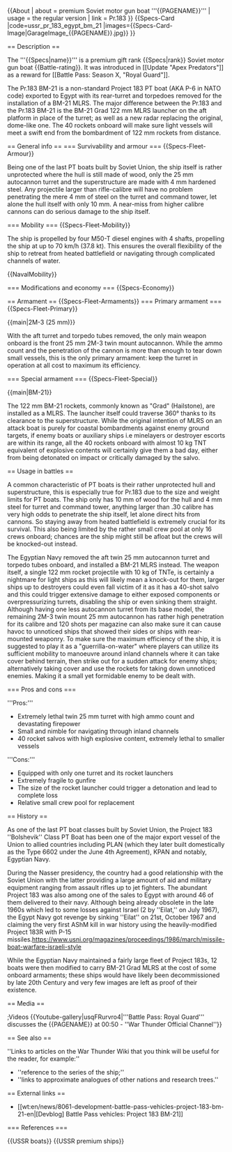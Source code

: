 {{About
| about = premium Soviet motor gun boat '''{{PAGENAME}}'''
| usage = the regular version
| link = Pr.183
}}
{{Specs-Card
|code=ussr_pr_183_egypt_bm_21
|images={{Specs-Card-Image|GarageImage_{{PAGENAME}}.jpg}}
}}

== Description ==
<!-- ''In the first part of the description, cover the history of the ship's creation and military application. In the second part, tell the reader about using this ship in the game. Add a screenshot: if a beginner player has a hard time remembering vehicles by name, a picture will help them identify the ship in question.'' -->
The '''{{Specs|name}}''' is a premium gift rank {{Specs|rank}} Soviet motor gun boat {{Battle-rating}}. It was introduced in [[Update "Apex Predators"]] as a reward for [[Battle Pass: Season X, "Royal Guard"]].

The Pr.183 BM-21 is a non-standard Project 183 PT boat (AKA P-6 in NATO code) exported to Egypt with its rear-turret and torpedoes removed for the installation of a BM-21 MLRS. The major difference between the Pr.183 and the Pr.183 BM-21 is the BM-21 Grad 122 mm MLRS launcher on the aft platform in place of the turret; as well as a new radar replacing the original, dome-like one. The 40 rockets onboard will make sure light vessels will meet a swift end from the bombardment of 122 mm rockets from distance.

== General info ==
=== Survivability and armour ===
{{Specs-Fleet-Armour}}
<!-- ''Talk about the vehicle's armour. Note the most well-defended and most vulnerable zones, e.g. the ammo magazine. Evaluate the composition of components and assemblies responsible for movement and manoeuvrability. Evaluate the survivability of the primary and secondary armaments separately. Don't forget to mention the size of the crew, which plays an important role in fleet mechanics. Save tips on preserving survivability for the "Usage in battles" section. If necessary, use a graphical template to show the most well-protected or most vulnerable points in the armour.'' -->
Being one of the last PT boats built by Soviet Union, the ship itself is rather unprotected where the hull is still made of wood, only the 25 mm autocannon turret and the superstructure are made with 4 mm hardened steel. Any projectile larger than rifle-calibre will have no problem penetrating the mere 4 mm of steel on the turret and command tower, let alone the hull itself with only 10 mm. A near-miss from higher calibre cannons can do serious damage to the ship itself.

=== Mobility ===
{{Specs-Fleet-Mobility}}
<!-- ''Write about the ship's mobility. Evaluate its power and manoeuvrability, rudder rerouting speed, stopping speed at full tilt, with its maximum forward and reverse speed.'' -->
The ship is propelled by four M50-T diesel engines with 4 shafts, propelling the ship at up to 70 km/h (37.8 kt). This ensures the overall flexibility of the ship to retreat from heated battlefield or navigating through complicated channels of water.

{{NavalMobility}}

=== Modifications and economy ===
{{Specs-Economy}}

== Armament ==
{{Specs-Fleet-Armaments}}
=== Primary armament ===
{{Specs-Fleet-Primary}}
<!-- ''Provide information about the characteristics of the primary armament. Evaluate their efficacy in battle based on their reload speed, ballistics and the capacity of their shells. Add a link to the main article about the weapon: <code><nowiki>{{main|Weapon name (calibre)}}</nowiki></code>. Broadly describe the ammunition available for the primary armament, and provide recommendations on how to use it and which ammunition to choose.'' -->
{{main|2M-3 (25 mm)}}

With the aft turret and torpedo tubes removed, the only main weapon onboard is the front 25 mm 2M-3 twin mount autocannon. While the ammo count and the penetration of the cannon is more than enough to tear down small vessels, this is the only primary armament: keep the turret in operation at all cost to maximum its efficiency.

=== Special armament ===
{{Specs-Fleet-Special}}
<!-- ''Mortars, rocket launchers and missiles are also effective in skilled hands and can take an off-guard opponent by surprise. Evaluate the ammunition of this type of armament and rate its performance in combat. If there are no special armaments, remove this section.'' -->
{{main|BM-21}}

The 122 mm BM-21 rockets, commonly known as "Grad" (Hailstone), are installed as a MLRS. The launcher itself could traverse 360° thanks to its clearance to the superstructure. While the original intention of MLRS on an attack boat is purely for coastal bombardments against enemy ground targets, if enemy boats or auxiliary ships i.e minelayers or destroyer escorts are within its range, all the 40 rockets onboard with almost 10 kg TNT equivalent of explosive contents will certainly give them a bad day, either from being detonated on impact or critically damaged by the salvo.

== Usage in battles ==
<!-- ''Describe the technique of using this ship, the characteristics of her use in a team and tips on strategy. Abstain from writing an entire guide – don't try to provide a single point of view, but give the reader food for thought. Talk about the most dangerous opponents for this vehicle and provide recommendations on fighting them. If necessary, note the specifics of playing with this vehicle in various modes (AB, RB, SB).'' -->
	
A common characteristic of PT boats is their rather unprotected hull and superstructure, this is especially true for Pr.183 due to the size and weight limits for PT boats. The ship only has 10 mm of wood for the hull and 4 mm steel for turret and command tower, anything larger than .30 calibre has very high odds to penetrate the ship itself, let alone direct hits from cannons. So staying away from heated battlefield is extremely crucial for its survival. This also being limited by the rather small crew pool at only 16 crews onboard; chances are the ship might still be afloat but the crews will be knocked-out instead.

The Egyptian Navy removed the aft twin 25 mm autocannon turret and torpedo tubes onboard, and installed a BM-21 MLRS instead. The weapon itself, a single 122 mm rocket projectile with 10 kg of TNTe, is certainly a nightmare for light ships as this will likely mean a knock-out for them, larger ships up to destroyers could even fall victim of it as it has a 40-shot salvo and this could trigger extensive damage to either exposed components or overpressurizing turrets, disabling the ship or even sinking them straight. Although having one less autocannon turret from its base model, the remaining 2M-3 twin mount 25 mm autocannon has rather high penetration for its calibre and 120 shots per magazine can also make sure it can cause havoc to unnoticed ships that showed their sides or ships with rear-mounted weaponry. To make sure the maximum efficiency of the ship, it is suggested to play it as a "guerrilla-on-water" where players can utilize its sufficient mobility to manoeuvre around inland channels where it can take cover behind terrain, then strike out for a sudden attack for enemy ships; alternatively taking cover and use the rockets for taking down unnoticed enemies. Making it a small yet formidable enemy to be dealt with.

=== Pros and cons ===
<!-- ''Summarise and briefly evaluate the vehicle in terms of its characteristics and combat effectiveness. Mark its pros and cons in the bulleted list. Try not to use more than 6 points for each of the characteristics. Avoid using categorical definitions such as "bad", "good" and the like - use substitutions with softer forms such as "inadequate" and "effective".'' -->'''Pros:'''

* Extremely lethal twin 25 mm turret with high ammo count and devastating firepower
* Small and nimble for navigating through inland channels
* 40 rocket salvos with high explosive content, extremely lethal to smaller vessels

'''Cons:'''

* Equipped with only one turret and its rocket launchers
* Extremely fragile to gunfire
* The size of the rocket launcher could trigger a detonation and lead to complete loss
* Relative small crew pool for replacement


== History ==
<!-- ''Describe the history of the creation and combat usage of the ship in more detail than in the introduction. If the historical reference turns out to be too long, take it to a separate article, taking a link to the article about the ship and adding a block "/History" (example: <nowiki>https://wiki.warthunder.com/(Ship-name)/History</nowiki>) and add a link to it here using the <code>main</code> template. Be sure to reference text and sources by using <code><nowiki><ref></ref></nowiki></code>, as well as adding them at the end of the article with <code><nowiki><references /></nowiki></code>. This section may also include the ship's dev blog entry (if applicable) and the in-game encyclopedia description (under <code><nowiki>=== In-game description ===</nowiki></code>, also if applicable).'' -->
As one of the last PT boat classes built by Soviet Union, the Project 183 ''Bolshevik'' Class PT Boat has been one of the major export vessel of the Union to allied countries including PLAN (which they later built domestically as the Type 6602 under the June 4th Agreement), KPAN and notably, Egyptian Navy.

During the Nasser presidency, the country had a good relationship with the Soviet Union with the latter providing a large amount of aid and military equipment ranging from assault rifles up to jet fighters. The abundant Project 183 was also among one of the sales to Egypt with around 46 of them delivered to their navy. Although being already obsolete in the late 1960s which led to some losses against Israel (2 by ''Eilat,'' on July 1967), the Egypt Navy got revenge by sinking ''Eilat'' on 21st, October 1967 and claiming the very first AShM kill in war history using the heavily-modified Project 183R with P-15 missiles.<ref>https://www.usni.org/magazines/proceedings/1986/march/missile-boat-warfare-israeli-style</ref>

While the Egyptian Navy maintained a fairly large fleet of Project 183s, 12 boats were then modified to carry BM-21 Grad MLRS at the cost of some onboard armaments; these ships would have likely been decommissioned by late 20th Century and very few images are left as proof of their existence.

== Media ==
<!-- ''Excellent additions to the article would be video guides, screenshots from the game, and photos.'' -->

;Videos
{{Youtube-gallery|usqFRurvro4|'''Battle Pass: Royal Guard''' discusses the {{PAGENAME}} at 00:50 - ''War Thunder Official Channel''}}

== See also ==
<!-- ''Links to articles on the War Thunder Wiki that you think will be useful for the reader, for example:''
* ''reference to the series of the ship;''
* ''links to approximate analogues of other nations and research trees.'' -->
''Links to articles on the War Thunder Wiki that you think will be useful for the reader, for example:''

* ''reference to the series of the ship;''
* ''links to approximate analogues of other nations and research trees.''

== External links ==
<!-- ''Paste links to sources and external resources, such as:''
* ''topic on the official game forum;''
* ''other literature.'' -->

* [[wt:en/news/8061-development-battle-pass-vehicles-project-183-bm-21-en|[Devblog] Battle Pass vehicles: Project 183 BM-21]]

=== References ===
<references/>

{{USSR boats}}
{{USSR premium ships}}